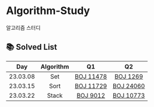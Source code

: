 # Algorithm-Study
알고리즘 스터디


## 📚 Solved List

|     Day      |   Algorithm    |                                      Q1                                      |                                 Q2                                  |      
| :----------: | :------------: | :--------------------------------------------------------------------------: | :-----------------------------------------------------------------: | 
|   23.03.08   |      Set       |            [BOJ 11478 ](https://www.acmicpc.net/problem/11478)               |    [BOJ 1269 ](https://www.acmicpc.net/problem/1269)                ||   23.03.15   |      Set       |            [BOJ 11478 ](https://www.acmicpc.net/problem/11478)               |    [BOJ 1269 ](https://www.acmicpc.net/problem/1269)                |
|   23.03.15   |      Sort      |            [BOJ 11729 ](https://www.acmicpc.net/problem/11729)               |    [BOJ 24060](https://www.acmicpc.net/problem/24060)    
|   23.03.22   |      Stack     |            [BOJ 9012  ](https://www.acmicpc.net/problem/9012)                |    [BOJ 10773](https://www.acmicpc.net/problem/10773)               |
